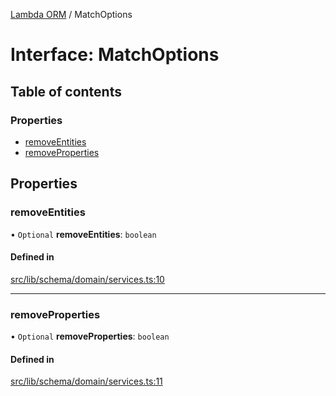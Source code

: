 [Lambda ORM](../README.md) / MatchOptions

# Interface: MatchOptions

## Table of contents

### Properties

- [removeEntities](MatchOptions.md#removeentities)
- [removeProperties](MatchOptions.md#removeproperties)

## Properties

### removeEntities

• `Optional` **removeEntities**: `boolean`

#### Defined in

[src/lib/schema/domain/services.ts:10](https://github.com/lambda-orm/lambdaorm-base/blob/8617cc5/src/lib/schema/domain/services.ts#L10)

___

### removeProperties

• `Optional` **removeProperties**: `boolean`

#### Defined in

[src/lib/schema/domain/services.ts:11](https://github.com/lambda-orm/lambdaorm-base/blob/8617cc5/src/lib/schema/domain/services.ts#L11)
